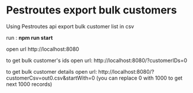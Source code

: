 # Pestroutes export bulk customers

Using Pestroutes api export bulk customer list in csv

run : **npm run start**

open url http://localhost:8080

to get bulk customer's ids open url: http://localhost:8080/?customerIDs=0

to get bulk customer details open url: http://localhost:8080/?customerCsv=out0.csv&startWith=0 (you can replace 0 with 1000 to get next 1000 records)
